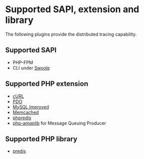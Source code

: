# Supported SAPI, extension and library

The following plugins provide the distributed tracing capability.

## Supported SAPI

* PHP-FPM
* CLI under [Swoole](https://www.swoole.com/)

## Supported PHP extension

* [cURL](https://www.php.net/manual/en/book.curl.php#book.curl)
* [PDO](https://www.php.net/manual/en/book.pdo.php)
* [MySQL Improved](https://www.php.net/manual/en/book.mysqli.php)
* [Memcached](https://www.php.net/manual/en/book.memcached.php)
* [phpredis](https://github.com/phpredis/phpredis)
* [php-amqplib](https://github.com/php-amqplib/php-amqplib) for Message Queuing Producer

## Supported PHP library

* [predis](https://github.com/predis/predis)
